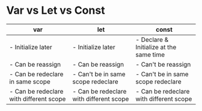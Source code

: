 # Var vs Let vs Const

| var                                     | let                                     | const                                   |
| --------------------------------------- | --------------------------------------- | --------------------------------------- |
| - Initialize later                      | - Initialize later                      | - Declare & Initialize at the same time |
| - Can be reassign                       | - Can be reassign                       | - Can't be reassign                     |
| - Can be redeclare in same scope        | - Can't be in same scope redeclare      | - Can't be in same scope redeclare      |
| - Can be redeclare with different scope | - Can be redeclare with different scope | - Can be redeclare with different scope |

